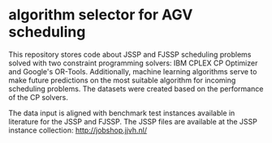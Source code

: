 # algorithm selector for AGV scheduling
This repository stores code about JSSP and FJSSP scheduling problems solved with two constraint programming solvers: IBM CPLEX CP Optimizer and Google's OR-Tools. Additionally, machine learning algorithms serve to make future predictions on the most suitable algorithm for incoming scheduling problems. The datasets were created based on the performance of the CP solvers. 

The data input is aligned with benchmark test instances available in literature for the JSSP and FJSSP. The JSSP files are available at the JSSP instance collection: http://jobshop.jjvh.nl/



